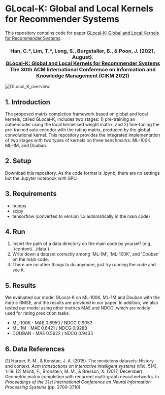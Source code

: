 # GLocal-K: Global and Local Kernels for Recommender Systems

This repository contains code for paper [GLocal-K: Global and Local Kernels for Recommender Systems](https://arxiv.org/pdf/2108.12184.pdf).

### <div align="center"> Han, C.\*, Lim, T.\*, Long, S., Burgstaller, B., & Poon, J. (2021, August). <br> [GLocal-K: Global and Local Kernels for Recommender Systems](https://arxiv.org/pdf/2108.12184.pdf) <br> The 30th ACM International Conference on Information and Knowledge Management (CIKM 2021) </div>

![GLocal_K_overview](https://user-images.githubusercontent.com/41948621/131093771-39d86126-6be6-4fc8-bcda-3eab8fd2c181.png)

## 1. Introduction
The proposed matrix completion framework based on global and local kernels, called GLocal-K, includes two stages: 1) pre-training an autoencoder using the local kernelised weight matrix, and 2) fine-tuning the pre-trained auto encoder with the rating matrix, produced by the global convolutional kernel. This repository provides the integrated implementation of two stages with two types of kernels on three benchmarks: ML-100K, ML-1M, and Douban.

## 2. Setup
Download this repository. As the code format is .ipynb, there are no settings but the Jupyter notebook with GPU.

## 3. Requirements
* numpy
* scipy
* tensorflow (converted to version 1.x automatically in the main code)

## 4. Run
1. Insert the path of a data directory on the main code by yourself (e.g., '/content/.../data').
2. Write down a dataset correctly among 'ML-1M', 'ML-100K', and 'Douban' on the main code.
3. There are no other things to do anymore, just try running the code and see it.

## 5. Results
We evaluated our model GLocal-K on ML-100K, ML-1M and Douban with the metric RMSE, and the results are provided in our paper.
In addition, we also tested our model using other metrics MAE and NDCG, which are widely used for rating prediction tasks.

* ML-100K - MAE 0.6950 / NDCG 0.9053
* ML-1M   - MAE 0.6421 / NDCG 0.9288
* DOUBAN  - MAE 0.5622 / NDCG 0.9435

## 6. Data References
[1] Harper, F. M., & Konstan, J. A. (2015). The movielens datasets: History and context. *Acm transactions on interactive intelligent systems (tiis)*, 5(4), 1-19.
[2] Monti, F., Bronstein, M. M., & Bresson, X. (2017, December). Geometric matrix completion with recurrent multi-graph neural networks. In *Proceedings of the 31st International Conference on Neural Information Processing Systems* (pp. 3700-3710).
